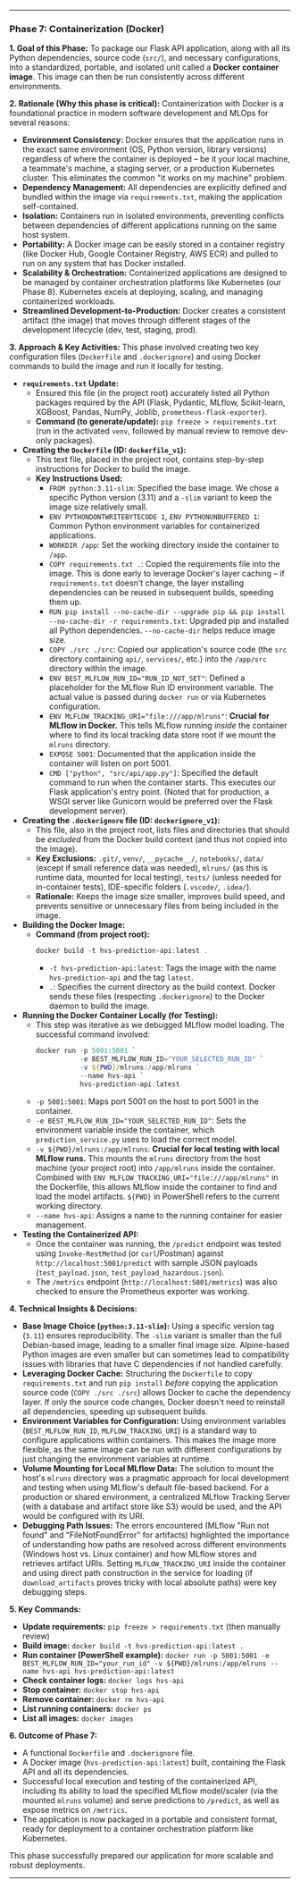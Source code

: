 
---

### Phase 7: Containerization (Docker)

**1. Goal of this Phase:**
To package our Flask API application, along with all its Python dependencies, source code (`src/`), and necessary configurations, into a standardized, portable, and isolated unit called a **Docker container image**. This image can then be run consistently across different environments.

**2. Rationale (Why this phase is critical):**
Containerization with Docker is a foundational practice in modern software development and MLOps for several reasons:
* **Environment Consistency:** Docker ensures that the application runs in the exact same environment (OS, Python version, library versions) regardless of where the container is deployed – be it your local machine, a teammate's machine, a staging server, or a production Kubernetes cluster. This eliminates the common "it works on my machine" problem.
* **Dependency Management:** All dependencies are explicitly defined and bundled within the image via `requirements.txt`, making the application self-contained.
* **Isolation:** Containers run in isolated environments, preventing conflicts between dependencies of different applications running on the same host system.
* **Portability:** A Docker image can be easily stored in a container registry (like Docker Hub, Google Container Registry, AWS ECR) and pulled to run on any system that has Docker installed.
* **Scalability & Orchestration:** Containerized applications are designed to be managed by container orchestration platforms like Kubernetes (our Phase 8). Kubernetes excels at deploying, scaling, and managing containerized workloads.
* **Streamlined Development-to-Production:** Docker creates a consistent artifact (the image) that moves through different stages of the development lifecycle (dev, test, staging, prod).

**3. Approach & Key Activities:**
This phase involved creating two key configuration files (`Dockerfile` and `.dockerignore`) and using Docker commands to build the image and run it locally for testing.

* **`requirements.txt` Update:**
    * Ensured this file (in the project root) accurately listed all Python packages required by the API (Flask, Pydantic, MLflow, Scikit-learn, XGBoost, Pandas, NumPy, Joblib, `prometheus-flask-exporter`).
    * **Command (to generate/update):** `pip freeze > requirements.txt` (run in the activated `venv`, followed by manual review to remove dev-only packages).
* **Creating the `Dockerfile` (ID: `dockerfile_v1`):**
    * This text file, placed in the project root, contains step-by-step instructions for Docker to build the image.
    * **Key Instructions Used:**
        * `FROM python:3.11-slim`: Specified the base image. We chose a specific Python version (3.11) and a `-slim` variant to keep the image size relatively small.
        * `ENV PYTHONDONTWRITEBYTECODE 1`, `ENV PYTHONUNBUFFERED 1`: Common Python environment variables for containerized applications.
        * `WORKDIR /app`: Set the working directory inside the container to `/app`.
        * `COPY requirements.txt .`: Copied the requirements file into the image. This is done early to leverage Docker's layer caching – if `requirements.txt` doesn't change, the layer installing dependencies can be reused in subsequent builds, speeding them up.
        * `RUN pip install --no-cache-dir --upgrade pip && pip install --no-cache-dir -r requirements.txt`: Upgraded pip and installed all Python dependencies. `--no-cache-dir` helps reduce image size.
        * `COPY ./src ./src`: Copied our application's source code (the `src` directory containing `api/`, `services/`, etc.) into the `/app/src` directory within the image.
        * `ENV BEST_MLFLOW_RUN_ID="RUN_ID_NOT_SET"`: Defined a placeholder for the MLflow Run ID environment variable. The actual value is passed during `docker run` or via Kubernetes configuration.
        * `ENV MLFLOW_TRACKING_URI="file:///app/mlruns"`: **Crucial for MLflow in Docker.** This tells MLflow running *inside* the container where to find its local tracking data store root if we mount the `mlruns` directory.
        * `EXPOSE 5001`: Documented that the application inside the container will listen on port 5001.
        * `CMD ["python", "src/api/app.py"]`: Specified the default command to run when the container starts. This executes our Flask application's entry point. (Noted that for production, a WSGI server like Gunicorn would be preferred over the Flask development server).
* **Creating the `.dockerignore` file (ID: `dockerignore_v1`):**
    * This file, also in the project root, lists files and directories that should be *excluded* from the Docker build context (and thus not copied into the image).
    * **Key Exclusions:** `.git/`, `venv/`, `__pycache__/`, `notebooks/`, `data/` (except if small reference data was needed), `mlruns/` (as this is runtime data, mounted for local testing), `tests/` (unless needed for in-container tests), IDE-specific folders (`.vscode/`, `.idea/`).
    * **Rationale:** Keeps the image size smaller, improves build speed, and prevents sensitive or unnecessary files from being included in the image.
* **Building the Docker Image:**
    * **Command (from project root):**
        ```powershell
        docker build -t hvs-prediction-api:latest .
        ```
        * `-t hvs-prediction-api:latest`: Tags the image with the name `hvs-prediction-api` and the tag `latest`.
        * `.`: Specifies the current directory as the build context. Docker sends these files (respecting `.dockerignore`) to the Docker daemon to build the image.
* **Running the Docker Container Locally (for Testing):**
    * This step was iterative as we debugged MLflow model loading. The successful command involved:
        ```powershell
        docker run -p 5001:5001 `
                   -e BEST_MLFLOW_RUN_ID="YOUR_SELECTED_RUN_ID" `
                   -v ${PWD}/mlruns:/app/mlruns `
                   --name hvs-api `
                   hvs-prediction-api:latest
        ```
    * `-p 5001:5001`: Maps port 5001 on the host to port 5001 in the container.
    * `-e BEST_MLFLOW_RUN_ID="YOUR_SELECTED_RUN_ID"`: Sets the environment variable inside the container, which `prediction_service.py` uses to load the correct model.
    * `-v ${PWD}/mlruns:/app/mlruns`: **Crucial for local testing with local MLflow runs.** This mounts the `mlruns` directory from the host machine (your project root) into `/app/mlruns` inside the container. Combined with `ENV MLFLOW_TRACKING_URI="file:///app/mlruns"` in the Dockerfile, this allows MLflow inside the container to find and load the model artifacts. `${PWD}` in PowerShell refers to the current working directory.
    * `--name hvs-api`: Assigns a name to the running container for easier management.
* **Testing the Containerized API:**
    * Once the container was running, the `/predict` endpoint was tested using `Invoke-RestMethod` (or `curl`/Postman) against `http://localhost:5001/predict` with sample JSON payloads (`test_payload.json`, `test_payload_hazardous.json`).
    * The `/metrics` endpoint (`http://localhost:5001/metrics`) was also checked to ensure the Prometheus exporter was working.

**4. Technical Insights & Decisions:**
* **Base Image Choice (`python:3.11-slim`):** Using a specific version tag (`3.11`) ensures reproducibility. The `-slim` variant is smaller than the full Debian-based image, leading to a smaller final image size. Alpine-based Python images are even smaller but can sometimes lead to compatibility issues with libraries that have C dependencies if not handled carefully.
* **Leveraging Docker Cache:** Structuring the `Dockerfile` to copy `requirements.txt` and run `pip install` *before* copying the application source code (`COPY ./src ./src`) allows Docker to cache the dependency layer. If only the source code changes, Docker doesn't need to reinstall all dependencies, speeding up subsequent builds.
* **Environment Variables for Configuration:** Using environment variables (`BEST_MLFLOW_RUN_ID`, `MLFLOW_TRACKING_URI`) is a standard way to configure applications within containers. This makes the image more flexible, as the same image can be run with different configurations by just changing the environment variables at runtime.
* **Volume Mounting for Local MLflow Data:** The solution to mount the host's `mlruns` directory was a pragmatic approach for local development and testing when using MLflow's default file-based backend. For a production or shared environment, a centralized MLflow Tracking Server (with a database and artifact store like S3) would be used, and the API would be configured with its URI.
* **Debugging Path Issues:** The errors encountered (MLflow "Run not found" and "FileNotFoundError" for artifacts) highlighted the importance of understanding how paths are resolved across different environments (Windows host vs. Linux container) and how MLflow stores and retrieves artifact URIs. Setting `MLFLOW_TRACKING_URI` inside the container and using direct path construction in the service for loading (if `download_artifacts` proves tricky with local absolute paths) were key debugging steps.

**5. Key Commands:**
* **Update requirements:** `pip freeze > requirements.txt` (then manually review)
* **Build image:** `docker build -t hvs-prediction-api:latest .`
* **Run container (PowerShell example):**
  `docker run -p 5001:5001 -e BEST_MLFLOW_RUN_ID="your_run_id" -v ${PWD}/mlruns:/app/mlruns --name hvs-api hvs-prediction-api:latest`
* **Check container logs:** `docker logs hvs-api`
* **Stop container:** `docker stop hvs-api`
* **Remove container:** `docker rm hvs-api`
* **List running containers:** `docker ps`
* **List all images:** `docker images`

**6. Outcome of Phase 7:**
* A functional `Dockerfile` and `.dockerignore` file.
* A Docker image (`hvs-prediction-api:latest`) built, containing the Flask API and all its dependencies.
* Successful local execution and testing of the containerized API, including its ability to load the specified MLflow model/scaler (via the mounted `mlruns` volume) and serve predictions to `/predict`, as well as expose metrics on `/metrics`.
* The application is now packaged in a portable and consistent format, ready for deployment to a container orchestration platform like Kubernetes.

This phase successfully prepared our application for more scalable and robust deployments.

---